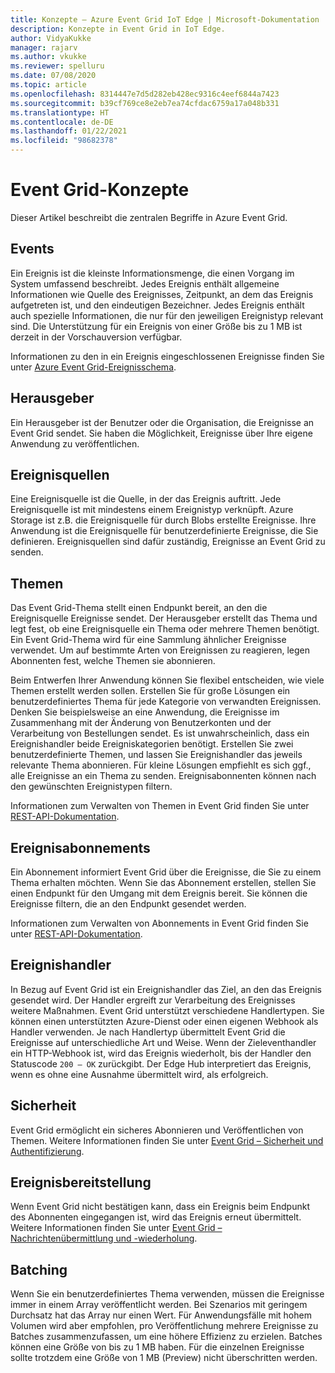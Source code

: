 ```yaml
---
title: Konzepte – Azure Event Grid IoT Edge | Microsoft-Dokumentation
description: Konzepte in Event Grid in IoT Edge.
author: VidyaKukke
manager: rajarv
ms.author: vkukke
ms.reviewer: spelluru
ms.date: 07/08/2020
ms.topic: article
ms.openlocfilehash: 8314447e7d5d282eb428ec9316c4eef6844a7423
ms.sourcegitcommit: b39cf769ce8e2eb7ea74cfdac6759a17a048b331
ms.translationtype: HT
ms.contentlocale: de-DE
ms.lasthandoff: 01/22/2021
ms.locfileid: "98682378"
---
```

# <a name="event-grid-concepts"></a>Event Grid-Konzepte

Dieser Artikel beschreibt die zentralen Begriffe in Azure Event Grid.

## <a name="events"></a>Events

Ein Ereignis ist die kleinste Informationsmenge, die einen Vorgang im System umfassend beschreibt. Jedes Ereignis enthält allgemeine Informationen wie Quelle des Ereignisses, Zeitpunkt, an dem das Ereignis aufgetreten ist, und den eindeutigen Bezeichner. Jedes Ereignis enthält auch spezielle Informationen, die nur für den jeweiligen Ereignistyp relevant sind. Die Unterstützung für ein Ereignis von einer Größe bis zu 1 MB ist derzeit in der Vorschauversion verfügbar.

Informationen zu den in ein Ereignis eingeschlossenen Ereignisse finden Sie unter [Azure Event Grid-Ereignisschema](event-schemas.md).

## <a name="publishers"></a>Herausgeber

Ein Herausgeber ist der Benutzer oder die Organisation, die Ereignisse an Event Grid sendet. Sie haben die Möglichkeit, Ereignisse über Ihre eigene Anwendung zu veröffentlichen.

## <a name="event-sources"></a>Ereignisquellen

Eine Ereignisquelle ist die Quelle, in der das Ereignis auftritt. Jede Ereignisquelle ist mit mindestens einem Ereignistyp verknüpft. Azure Storage ist z.B. die Ereignisquelle für durch Blobs erstellte Ereignisse. Ihre Anwendung ist die Ereignisquelle für benutzerdefinierte Ereignisse, die Sie definieren. Ereignisquellen sind dafür zuständig, Ereignisse an Event Grid zu senden.

## <a name="topics"></a>Themen

Das Event Grid-Thema stellt einen Endpunkt bereit, an den die Ereignisquelle Ereignisse sendet. Der Herausgeber erstellt das Thema und legt fest, ob eine Ereignisquelle ein Thema oder mehrere Themen benötigt. Ein Event Grid-Thema wird für eine Sammlung ähnlicher Ereignisse verwendet. Um auf bestimmte Arten von Ereignissen zu reagieren, legen Abonnenten fest, welche Themen sie abonnieren.

Beim Entwerfen Ihrer Anwendung können Sie flexibel entscheiden, wie viele Themen erstellt werden sollen. Erstellen Sie für große Lösungen ein benutzerdefiniertes Thema für jede Kategorie von verwandten Ereignissen. Denken Sie beispielsweise an eine Anwendung, die Ereignisse im Zusammenhang mit der Änderung von Benutzerkonten und der Verarbeitung von Bestellungen sendet. Es ist unwahrscheinlich, dass ein Ereignishandler beide Ereigniskategorien benötigt. Erstellen Sie zwei benutzerdefinierte Themen, und lassen Sie Ereignishandler das jeweils relevante Thema abonnieren. Für kleine Lösungen empfiehlt es sich ggf., alle Ereignisse an ein Thema zu senden. Ereignisabonnenten können nach den gewünschten Ereignistypen filtern.

Informationen zum Verwalten von Themen in Event Grid finden Sie unter [REST-API-Dokumentation](api.md).

## <a name="event-subscriptions"></a>Ereignisabonnements

Ein Abonnement informiert Event Grid über die Ereignisse, die Sie zu einem Thema erhalten möchten. Wenn Sie das Abonnement erstellen, stellen Sie einen Endpunkt für den Umgang mit dem Ereignis bereit. Sie können die Ereignisse filtern, die an den Endpunkt gesendet werden. 

Informationen zum Verwalten von Abonnements in Event Grid finden Sie unter [REST-API-Dokumentation](api.md).

## <a name="event-handlers"></a>Ereignishandler

In Bezug auf Event Grid ist ein Ereignishandler das Ziel, an den das Ereignis gesendet wird. Der Handler ergreift zur Verarbeitung des Ereignisses weitere Maßnahmen. Event Grid unterstützt verschiedene Handlertypen. Sie können einen unterstützten Azure-Dienst oder einen eigenen Webhook als Handler verwenden. Je nach Handlertyp übermittelt Event Grid die Ereignisse auf unterschiedliche Art und Weise. Wenn der Zieleventhandler ein HTTP-Webhook ist, wird das Ereignis wiederholt, bis der Handler den Statuscode `200 – OK` zurückgibt. Der Edge Hub interpretiert das Ereignis, wenn es ohne eine Ausnahme übermittelt wird, als erfolgreich.

## <a name="security"></a>Sicherheit

Event Grid ermöglicht ein sicheres Abonnieren und Veröffentlichen von Themen. Weitere Informationen finden Sie unter [Event Grid – Sicherheit und Authentifizierung](security-authentication.md).

## <a name="event-delivery"></a>Ereignisbereitstellung

Wenn Event Grid nicht bestätigen kann, dass ein Ereignis beim Endpunkt des Abonnenten eingegangen ist, wird das Ereignis erneut übermittelt. Weitere Informationen finden Sie unter [Event Grid – Nachrichtenübermittlung und -wiederholung](delivery-retry.md).

## <a name="batching"></a>Batching

Wenn Sie ein benutzerdefiniertes Thema verwenden, müssen die Ereignisse immer in einem Array veröffentlicht werden. Bei Szenarios mit geringem Durchsatz hat das Array nur einen Wert. Für Anwendungsfälle mit hohem Volumen wird aber empfohlen, pro Veröffentlichung mehrere Ereignisse zu Batches zusammenzufassen, um eine höhere Effizienz zu erzielen. Batches können eine Größe von bis zu 1 MB haben. Für die einzelnen Ereignisse sollte trotzdem eine Größe von 1 MB (Preview) nicht überschritten werden.